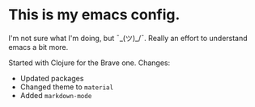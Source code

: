 # This is my emacs config.

I'm not sure what I'm doing, but ¯\_(ツ)_/¯. Really an effort to understand emacs a bit more.

Started with Clojure for the Brave one. Changes:

* Updated packages
* Changed theme to `material`
* Added `markdown-mode`
